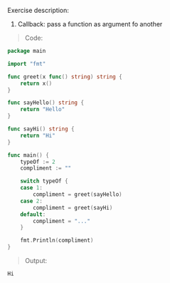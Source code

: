 Exercise description:

1. Callback: pass a function as argument fo another

> Code:
```go
package main

import "fmt"

func greet(x func() string) string {
	return x()
}

func sayHello() string {
	return "Hello"
}

func sayHi() string {
	return "Hi"
}

func main() {
	typeOf := 2
	compliment := ""

	switch typeOf {
	case 1:
		compliment = greet(sayHello)
	case 2:
		compliment = greet(sayHi)
	default:
		compliment = "..."
	}

	fmt.Println(compliment)
}

```

> Output:
```console
Hi
```